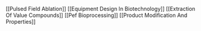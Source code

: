 [[Pulsed Field Ablation]]
[[Equipment Design In Biotechnology]]
[[Extraction Of Value Compounds]]
[[Pef Bioprocessing]]
[[Product Modification And Properties]]
